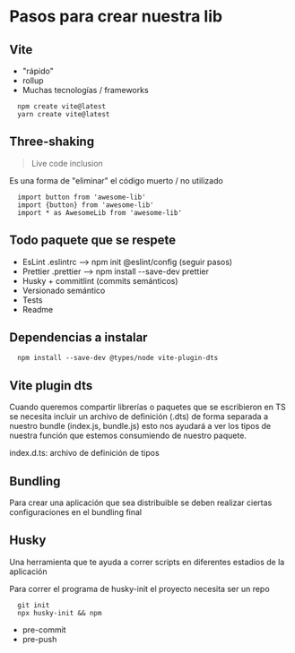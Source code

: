 # Pasos para crear nuestra lib

## Vite

- "rápido"
- rollup
- Muchas tecnologías / frameworks

```
  npm create vite@latest
  yarn create vite@latest
```

## Three-shaking

> Live code inclusion

Es una forma de "eliminar" el código muerto / no utilizado

```
  import button from 'awesome-lib'
  import {button} from 'awesome-lib'
  import * as AwesomeLib from 'awesome-lib'
```

## Todo paquete que se respete

- EsLint .eslintrc --> npm init @eslint/config (seguir pasos)
- Prettier .prettier --> npm install --save-dev prettier
- Husky + commitlint (commits semánticos)
- Versionado semántico
- Tests
- Readme

## Dependencias a instalar

```
  npm install --save-dev @types/node vite-plugin-dts
```

## Vite plugin dts

Cuando queremos compartir librerías o paquetes que se escribieron en TS se necesita incluir un archivo de definición (.dts) de forma separada a nuestro bundle (index.js, bundle.js) esto nos ayudará a ver los tipos de nuestra función que estemos consumiendo de nuestro paquete.

index.d.ts: archivo de definición de tipos

## Bundling

Para crear una aplicación que sea distribuible se deben realizar ciertas configuraciones en el bundling final

## Husky

Una herramienta que te ayuda a correr scripts en diferentes estadios de la aplicación

Para correr el programa de husky-init el proyecto necesita ser un repo

```
  git init
  npx husky-init && npm
```

- pre-commit
- pre-push
